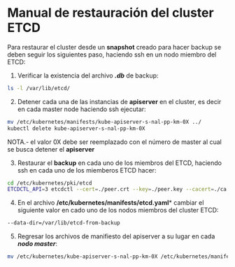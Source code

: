 # Manual de restauración del cluster ETCD

Para restaurar el cluster desde un **snapshot** creado para hacer backup se deben seguir los siguientes paso, haciendo ssh en un nodo miembro del ETCD:

1. Verificar la existencia del archivo ***.db*** de backup:

```sh
ls -l /var/lib/etcd/
```

2. Detener cada una de las instancias de **apiserver** en el cluster, es decir en cada master node haciendo ssh ejecutar:

```sh
mv /etc/kubernetes/manifests/kube-apiserver-s-nal-pp-km-0X ../
kubectl delete kube-apiserver-s-nal-pp-km-0X
```
NOTA.- el valor 0X debe ser reemplazado con el número de master al cual se busca detener el **apiserver**

3. Restaurar el **backup** en cada uno de los miembros del ETCD, haciendo ssh en cada uno de los miemberos ETCD hacer:

```sh
cd /etc/kubernetes/pki/etcd
ETCDCTL_API=3 etcdctl --cert=./peer.crt --key=./peer.key --cacert=./ca.crt  --endpoints=https://[127.0.0.1]:2379 --data-dir=/var/lib/etcd-backup snapshot restore /var/lib/etcd/snapshot.db

```

4. En el archivo **/etc/kubernetes/manifests/etcd.yaml*** cambiar el siguiente valor en cado uno de los nodos miembros del cluster ETCD:

```sh
--data-dir=/var/lib/etcd-from-backup
```
5. Regresar los archivos de manifiesto del apiserver a su lugar en cada ***nodo master***:

```sh
mv /etc/kubernetes/kube-apiserver-s-nal-pp-km-0X /etc/kubernetes/manifests/ 
